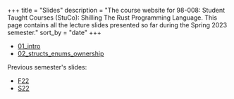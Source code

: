 +++
title = "Slides"
description = "The course website for 98-008: Student Taught Courses (StuCo): Shilling The Rust Programming Language. This page contains all the lecture slides presented so far during the Spring 2023 semester."
sort_by = "date"
+++

* [01_intro](01_intro.pdf)
* [02_structs_enums_ownership](02_structs_enums_ownership.pdf)

Previous semester's slides:
* [F22](./F22/)
* [S22](./S22/)
